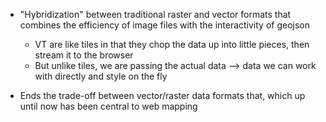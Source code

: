 * "Hybridization" between traditional raster and vector formats that combines the efficiency of image files with the interactivity of geojson
  * VT are like tiles in that they chop the data up into little pieces, then stream it to the browser
  * But unlike tiles, we are passing the actual data --> data we can work with directly and style on the fly

* Ends the trade-off between vector/raster data formats that, which up until now has been central to web mapping
